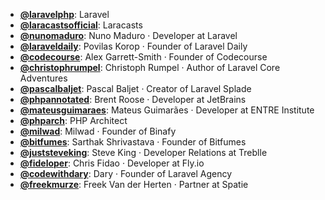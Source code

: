 - **[@laravelphp](https://www.youtube.com/@laravelphp)**: Laravel
- **[@laracastsofficial](https://www.youtube.com/@Laracastsofficial)**: Laracasts
- **[@nunomaduro](https://www.youtube.com/@nunomaduro)**: Nuno Maduro ‧ Developer at Laravel
- **[@laraveldaily](https://www.youtube.com/@LaravelDaily)**: Povilas Korop ‧ Founder of Laravel Daily
- **[@codecourse](https://www.youtube.com/@codecourse)**: Alex Garrett-Smith ‧ Founder of Codecourse
- **[@christophrumpel](https://www.youtube.com/@christophrumpel)**: Christoph Rumpel ‧ Author of Laravel Core Adventures
- **[@pascalbaljet](https://www.youtube.com/@PascalBaljet)**: Pascal Baljet ‧ Creator of Laravel Splade
- **[@phpannotated](https://www.youtube.com/@phpannotated)**: Brent Roose ‧ Developer at JetBrains
- **[@mateusguimaraes](https://www.youtube.com/@MateusGuimaraes)**: Mateus Guimarães ‧ Developer at ENTRE Institute
- **[@phparch](https://www.youtube.com/@Phparch)**: PHP Architect
- **[@milwad](https://www.youtube.com/@milwad)**: Milwad ‧ Founder of Binafy
- **[@bitfumes](https://www.youtube.com/@Bitfumes)**: Sarthak Shrivastava ‧ Founder of Bitfumes
- **[@juststeveking](https://www.youtube.com/@JustSteveKing)**: Steve King ‧ Developer Relations at Treblle
- **[@fideloper](https://www.youtube.com/@fideloper)**: Chris Fidao ‧ Developer at Fly.io
- **[@codewithdary](https://www.youtube.com/@codewithdary)**: Dary ‧ Founder of Laravel Agency
- **[@freekmurze](https://www.youtube.com/@freekmurze)**: Freek Van der Herten ‧ Partner at Spatie
